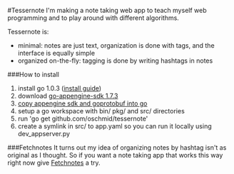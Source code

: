 #Tessernote
I'm making a note taking web app to teach myself web programming and to play around with different algorithms.

Tessernote is:
- minimal: notes are just text, organization is done with tags, and the interface is equally simple
- organized on-the-fly: tagging is done by writing hashtags in notes

###How to install
1. install go 1.0.3 ([install guide](http://golang.org/doc/install))
2. download [go-appengine-sdk 1.7.3](https://developers.google.com/appengine/downloads#Google_App_Engine_SDK_for_Go)
3. [copy appengine sdk and goprotobuf into go](http://stackoverflow.com/questions/11286534/test-cases-for-go-and-appengine)
4. setup a go workspace with bin/ pkg/ and src/ directories
5. run 'go get github.com/oschmid/tessernote'
6. create a symlink in src/ to app.yaml so you can run it locally using dev_appserver.py

###Fetchnotes
It turns out my idea of organizing notes by hashtag isn't as original as I thought. So if you want a note taking app
that works this way right now give [Fetchnotes](http://www.fetchnotes.com/) a try.

